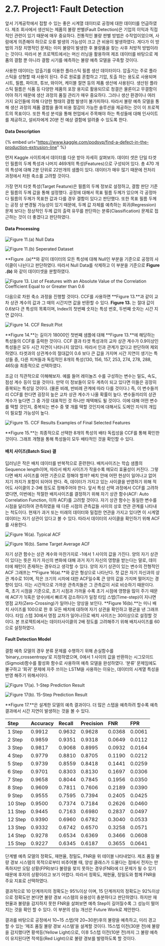 # 2.7. Project1: Fault Detection

앞서 기계공학에서 접할 수 있는 좋은 시계열 데이터로 공정에 대한 데이터를 언급하였다. 제조 회사에서 생산되는 제품의 불량 판별\(Fault Detection\)은 기업의 이익과 직접적인 관련이 있기 때문에 매우 중요하다. 전통적인 불량 판별 방법은 수작업이었으며, 사람에게 의존해야 하므로 오류 발생의 가능성이 크고 큰 비용이 발생하였다. 게다가 이 방법의 가장 치명적인 문제는 이미 불량이 발생한 후 불량품을 찾는 사후 처방적 방법이라는 것이다. 따라서 본 프로젝트에서는 머신 러닝을 활용하여 제조 데이터를 바탕으로 제품의 결함 뿐 아니라 결함 시기를 예측하는 불량 예측 모델을 구축할 것이다.

사용한 데이터는 압출기를 이용한 플라스틱 필름 생산 데이터이다. 압출기는 주로 플라스틱을 성형할 때 사용이 된다. 주로 원료를 혼합하고 기압, 토출 하는 용도로 사용되며 시트, 필름, 파이프, 튜브, 와이어, 케이블 절연 등의 제품 생산에 사용된다. 생산된 플라스틱 필름은 식품 등 다양한 제품의 포장 용지로 활용되므로 청결은 물론이고 무결함이어야 하기 때문에 생산 과정의 품질 관리가 매우 중요하다. 그러나 생산 환경이나 여러 가지 요인들에 의해 다양한 형태의 결함 발생이 불가피하다. 따라서 불량 예측 모델을 통해 생산 과정의 제품 결함을 줄여 비용 절감이 가능한 솔루션을 제공하는 것이 이 프로젝트의 목표이다. 또한 특성 분석을 통해 현업에서 주목해야 하는 특성들에 대해 인사이트를 제공하고, 설비자에게 20분 전 예상 결함에 알려줄 수 있도록 한다.



#### Data Description

{% embed url="https://www.kaggle.com/podsyp/find-a-defect-in-the-production-extrusion-line" %}

먼저 Kaggle 사이트에서 데이터를 다운 받아 자세히 살펴보자.  데이터 셋은 단일 타겟인 필름의 두께 특성과 나머지 469개의 특성\(Features\)으로 구성되어 있다. 총 470 개의 특성에 대해 2분 단위로 22만개의 샘플이 있다. 데이터가 매우 많기 때문에 전처리 과정에서 차원 축소를 고려할 것이다.

가장 먼저 타겟 특성\(Target Feature\)은 필름의 두께 정보로 설정하고, 결함 판단 기준은 필름의 두께 값을 통해 설정했다. 공정에 대해서 목표 필름 두께가 있으며 각 공정마다 필름의 두께가 목표한 값과 다를 경우 결함이 있다고 판단했다. 또한 목표 필름 두께는 공정 상 변경될 가능성이 있기 때문에, 두께 값 자체를 예측하는 회귀\(Regression\) 문제 보다는 정상적인 두께 값의 출력 유무를 판단하는 분류\(Classification\) 문제로 접근하는 것이 더 좋겠다고 판단하였다.



#### Data Processing

![Figure 11.\(a\) Null Data](../.gitbook/assets/figure-11-a-.png)

![Figure 11.\(b\) Seperated Dataset](../.gitbook/assets/figure-11-b-.png)



**Figure .\(a\)**와 같이 데이터의 모든 특성에 대해 Null인 부분을 기준으로 공정의 사이클이 나뉜다고 판단하였다. 따라서 Null Data를 삭제하고 이 부분을 기준으로 **Figure .\(b\)** 와 같이 데이터셋을 분할하였다.

![Figure 13. List of Features with an Absolute Value of the Correlation Coefficient Equal to or Greater than 0.6](../.gitbook/assets/figure-13.png)

다음으로 차원 축소 과정을 진행할 것이다. CCF를 사용하면 **Figure 13.**과 같이 교차 상관 계수의 값과 그 때의 시간지연 값을 반환할 수 있다. **Figure 13.** 는 절대 값이 0.6보다 큰 특성의 목록이며, Index의 첫번째 숫자는 특성 번호, 두번째 숫자는 시간 지연 값이다.

![Figure 14. CCF Result Plot](../.gitbook/assets/figure-14.png)

**Figure 14.**는 길이가 18000인 첫번째 샘플에 대해 **Figure 13.**에 해당하는 특성들의 CCF를 출력한 것이다. CCF 결과 타겟 특성과의 교차 상관 계수가 0.9이상인 특성들은 모두 시간 지연이 나타나지 않았다. 따라서 인과 관계가 없다고 판단하여 제외하였다. 타겟과의 상관계수의 절대값이 0.6 보다 큰 값을 가지며 시간 지연이 생기는 특성들 중, 다른 피쳐들과 독립적인 8개의 특성\(130, 156, 157, 253, 274, 278, 288, 465\)을 최종적으로 선택하였다.

조금 더 직관적으로 이해해보자. 예를 들어 레이놀즈 수를 구성하는 변수는 밀도, 속도, 점성 계수 등이 있을 것이다. 만약 이 정보들이 모두 계측이 되고 있다면 이들은 굉장히 중복되는 특성일 것이다. \(물론 비례, 반비례 관계에 따라 다를 것이다.\) 즉, 이 변수들끼리 CCF를 한다면 굉장히 높은 교차 상관 계수가 나올 확률이 높다. 변수들끼리의 상관 계수가 높다면 그 중 가장 대표적인 것 하나만 채택해도 될 것이다. 이에 대해 어떤 변수를 택할 것인지, 중복되는 변수 중 몇 개를 택할 것인지에 대해서도 도메인 지식의 개입이 필요할 가능성이 높다.

![Figure 15. CCF Results Examples of Final Selected Features](../.gitbook/assets/figure15.png)

**Figure 15.**는 최종적으로 선택한 8개의 특성의 배타 독립성을 CCF를 통해 확인한 것이다. 그래프 개형을 통해 특성들이 모두 배타적인 것을 확인할 수 있다.



#### 배치 사이즈\(Batch Size\) 결

딥러닝은 작은 배치 데이터를 반복적으로 훈련한다. 배치사이즈는 학습 샘플의 Sequence length이며, 따라서 배치 사이즈가 작을수록 메모리 효율성이 커진다. 그렇다면 배치 사이즈를 어떤 기준으로 정해야 할까? 배치 안에 어떤 현상이 일어나고 없어지기 까지가 포함이 되어야 한다. 즉, 데이터가 가지고 있는 사이클을 반영하기 위해 적어도 사이클의 2-3배 정도로 정해주어야 한다. 앞서 특성 선택 과정에서 CCF를 고려하였다면, 이번에는 적절한 배치사이즈를 결정하기 위해 자기 상관 함수\(ACF: Auto Correlation Function, 이하 ACF\)를 고려할 것이다. 자기 상관 함수는 동일한 변수를 시점을 달리하여 관측하였을 때 다른 시점의 관측값들 사이의 상호 연관 관계를 나타내는 척도이다. 현재가 과거 또는 미래의 데이터와 밀접한 연관을 가지고 있다면 이 시계열 데이터는 자기 상관이 있다고 볼 수 있다. 따라서 데이터의 사이클을 확인하기 위해 ACF를 사용한다.

![Figure 16\(a\). Typical ACF](../.gitbook/assets/figure-16.png)

![Figure 16\(b\). Same Target Average ACF](../.gitbook/assets/figure-16-b-.png)

자기 상관 함수는 상관 계수와 마찬가지로 -1에서 1 사이의 값을 가진다. 양의 자기 상관이 있다는 뜻은 자기 자신의 변화에 대해 과거 자기 자신의 영향을 받는다는 말로, 데이터에 패턴이 존재하는 경우라고 생각할 수 있다. 양의 자기 상관이 있는 변수의 전형적인 ACF 그래프는 **Figure 16\(a\).**와 같은 형상으로 나타난다. 첫 값은 자기 자신과의 상관 계수로 1이며, 작은 크기의 시차에 대한 ACF일수록 큰 양의 값을 가지며 떨어지는 경향이 있다. 이는 시간적으로 가까운 관측치들은 그 관측값이 서로 비슷하기 때문이다. 즉, 초기 시점을 기준으로, 초기 시점과 가까울 수록 초기 시점에 영향을 많이 주기 때문에 ACF가 1\(혹은 양수\)에서 빠르게 감소하다가 일정 타임 스텝\(Time-step\)이 지나면 영점 교차\(Zero-Crossing\)가 일어나는 양상을 보인다. **Figure 16\(b\).**는 미니 배치 사이즈를 100으로 한 후 모든 배치에 대하여 자기 상관을 확인하고 평균을 낸 그래프이다. 타임 스텝 30에서 영점 교차가 일어나므로 배치 사이즈는 30이상으로 설정할 것이다. 본 프로젝트에서는 데이터사이클의 2배 정도를 고려해주기 위해 배치사이즈를 60으로 설정하였다.



#### Fault Detection Model

결함 예측 모델의 경우 분류 문제를 수행하기 위해 손실함수를 ‘binary\_crossentropy’로 지정하였으며, 0에서 1 사이의 값을 반환하는 시그모이드\(Sigmoid\)함수를 활성화 함수로 사용하여 예측 모델을 완성하였다. ‘분류’ 문제임에도 불구하고 ‘회귀’ 문제에 자주 쓰이는 LSTM을 사용하는 이유는, 데이터의 시계열 특성을 반영 해주기 위해서이다.

![Figure 17\(a\). 1-Step Prediction Result](../.gitbook/assets/figure-17.png)

![Figure 17\(b\). 15-Step Prediction Result](../.gitbook/assets/figure-17-b-.png)

**Figure 17.**은 설계한 모델의 예측 결과이다. 더 많은 스텝을 예측하려 할수록 예측 결과에서 시간 지연이 발생하는 것을 볼 수 있다.

| Step | Accuracy | Recall | Precision | FNR | FPR |
| :--- | :--- | :--- | :--- | :--- | :--- |
| 1 Step | 0.9912 | 0.9632 | 0.9628 | 0.0368 | 0.0061 |
| 2 Step | 0.9859 | 0.9351 | 0.9318 | 0.0649 | 0.0112 |
| 3 Step | 0.9817 | 0.9068 | 0.8995 | 0.0932 | 0.0164 |
| 4 Step | 0.9779 | 0.8810 | 0.8705 | 0.1190 | 0.0212 |
| 5 Step | 0.9739 | 0.8559 | 0.8418 | 0.1441 | 0.0259 |
| 6 Step | 0.9701 | 0.8303 | 0.8130 | 0.1697 | 0.0306 |
| 7 Step | 0.9658 | 0.8044 | 0.7845 | 0.1956 | 0.0350 |
| 8 Step | 0.9609 | 0.7811 | 0.7606 | 0.2189 | 0.0390 |
| 9 Step | 0.9555 | 0.7595 | 0.7394 | 0.2405 | 0.0425 |
| 10 Step | 0.9500 | 0.7374 | 0.7184 | 0.2626 | 0.0460 |
| 11 Step | 0.9445 | 0.7163 | 0.6980 | 0.2837 | 0.0497 |
| 12 Step | 0.9390 | 0.6960 | 0.6782 | 0.3040 | 0.0533 |
| 13 Step | 0.9332 | 0.6742 | 0.6570 | 0.3258 | 0.0571 |
| 14 Step | 0.9278 | 0.6534 | 0.6369 | 0.3466 | 0.0608 |
| 15 Step | 0.9227 | 0.6345 | 0.6187 | 0.3655 | 0.0641 |

단계별 예측 모델의 정확도, 재현율, 정밀도, FNR을 위 테이블 나타내었다. 제조 품질 불량 경보 시스템의 목적으로부터 비추어볼 때, 양성 클래스가 드물다는 점에서 전자는 만족하지만 오탐 상황\(FPR\)보다 불량을 찾지 못하는 경우\(FNR\)에 더 문제가 될 수 있기 때문에 후자의 상황이라고 보기 어렵다. 따라서 정확도, 재현율, 정밀도와 함께 FNR을 주요 지표로 선택하였다.

결과적으로 10 단계까지의 정확도는 95%이상 이며, 15 단계까지의 정확도는 92%이상으로 정확도만 본다면 불량 경보 시스템의 유용성이 충분하다고 판단하였다. 하지만 재현율과 불량을 감지하지 못한 FNR을 살펴보면 예측 Step이 길어질수록 그 성능이 떨어지는 것을 확인 할 수 있다. 이 부분의 성능 개선은 Future Work로 제안한다.

결과를 바탕으로 공정에서 10~15 스텝\(약 20~30분\)후의 불량을 예측하고, 미리 경고할 수 있는 ‘제조 품질 불량 경보 시스템’을 설계할 것이다. 15스텝 이전\(30분 전\)에 불량을 감지했다면 황색등\(Yellow Light\)으로, 이후 5스텝 이전\(10분 전\)까지 그 불량 예측이 유지된다면 적색등\(Red Light\)으로 불량 경보를 발령하도록 할 것이다.

